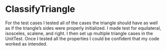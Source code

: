 # ClassifyTriangle

For the test cases I tested all of the cases the triangle should have as well as if the triangle’s sides were properly initialized. I made test for equilateral, isosceles, scalene, and right. I then set up multiple triangle cases in the UnitTest. Once I tested all the properties I could be confident that my code worked as intended.
